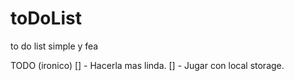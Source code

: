 # toDoList
to do list simple y fea

TODO (ironico)
[] - Hacerla mas linda.
[] - Jugar con local storage.
